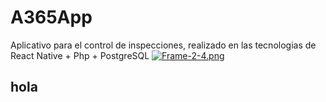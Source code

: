 # A365App
Aplicativo para el control de inspecciones, realizado en las tecnologias de React Native + Php + PostgreSQL
[![Frame-2-4.png](https://i.postimg.cc/VN6YYgNr/Frame-2-4.png)](https://postimg.cc/FYMtpj3N)
## hola
